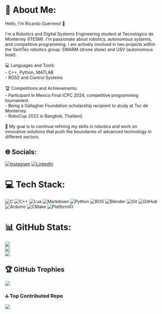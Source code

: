 # 💫 About Me:
Hello, I'm Ricardo Guerrero! 👋<br><br>I'm a Robotics and Digital Systems Engineering student at Tecnológico de Monterrey (ITESM). I'm passionate about robotics, autonomous systems, and competitive programming. I am actively involved in two projects within the VantTec robotics group: SWARM (drone show) and USV (autonomous boat).<br><br>💻 Languages and Tools:<br>- C++, Python, MATLAB<br>- ROS2 and Control Systems<br><br>🏆 Competitions and Achievements:<br>- Participant in Mexico Final ICPC 2024, competitive programming tournament.<br>- Being a Gallagher Foundation scholarship recipient to study at Tec de Monterrey.<br>- RoboCup 2022 in Bangkok, Thailand.<br><br>🌱 My goal is to continue refining my skills in robotics and work on innovative solutions that push the boundaries of advanced technology in different sectors.


## 🌐 Socials:
[![Instagram](https://img.shields.io/badge/Instagram-%23E4405F.svg?logo=Instagram&logoColor=white)](https://www.instagram.com/richy_hello/) [![LinkedIn](https://img.shields.io/badge/LinkedIn-%230077B5.svg?logo=linkedin&logoColor=white)](https://www.linkedin.com/in/jesus-guerreros/) 

# 💻 Tech Stack:
![C](https://img.shields.io/badge/c-%2300599C.svg?style=for-the-badge&logo=c&logoColor=white) ![C++](https://img.shields.io/badge/c++-%2300599C.svg?style=for-the-badge&logo=c%2B%2B&logoColor=white) ![Lua](https://img.shields.io/badge/lua-%232C2D72.svg?style=for-the-badge&logo=lua&logoColor=white) ![Markdown](https://img.shields.io/badge/markdown-%23000000.svg?style=for-the-badge&logo=markdown&logoColor=white) ![Python](https://img.shields.io/badge/python-3670A0?style=for-the-badge&logo=python&logoColor=ffdd54) ![ROS](https://img.shields.io/badge/ros-%230A0FF9.svg?style=for-the-badge&logo=ros&logoColor=white) ![Blender](https://img.shields.io/badge/blender-%23F5792A.svg?style=for-the-badge&logo=blender&logoColor=white) ![Git](https://img.shields.io/badge/git-%23F05033.svg?style=for-the-badge&logo=git&logoColor=white) ![GitHub](https://img.shields.io/badge/github-%23121011.svg?style=for-the-badge&logo=github&logoColor=white) ![Arduino](https://img.shields.io/badge/-Arduino-00979D?style=for-the-badge&logo=Arduino&logoColor=white) ![CMake](https://img.shields.io/badge/CMake-%23008FBA.svg?style=for-the-badge&logo=cmake&logoColor=white) ![PlatformIO](https://img.shields.io/badge/PlatformIO-%23222.svg?style=for-the-badge&logo=platformio&logoColor=%23f5822a)
# 📊 GitHub Stats:
![](https://github-readme-stats.vercel.app/api?username=richy-gs&theme=dark&hide_border=false&include_all_commits=false&count_private=false)<br/>
![](https://github-readme-streak-stats.herokuapp.com/?user=richy-gs&theme=dark&hide_border=false)<br/>
![](https://github-readme-stats.vercel.app/api/top-langs/?username=richy-gs&theme=dark&hide_border=false&include_all_commits=false&count_private=false&layout=compact)

## 🏆 GitHub Trophies
![](https://github-profile-trophy.vercel.app/?username=richy-gs&theme=radical&no-frame=false&no-bg=true&margin-w=4)

### 🔝 Top Contributed Repo
![](https://github-contributor-stats.vercel.app/api?username=richy-gs&limit=5&theme=dark&combine_all_yearly_contributions=true)

<!-- Proudly created with GPRM ( https://gprm.itsvg.in ) -->
